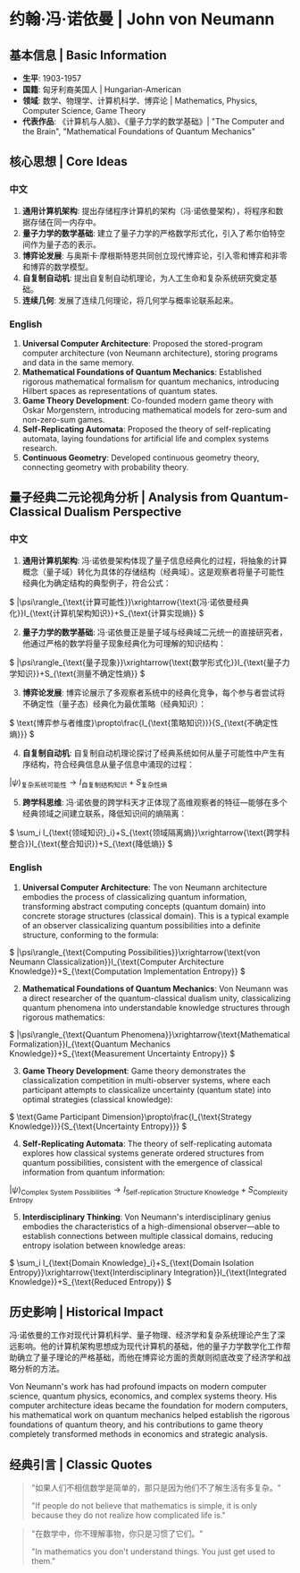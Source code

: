 # 约翰·冯·诺依曼 | John von Neumann

## 基本信息 | Basic Information
- **生平**: 1903-1957
- **国籍**: 匈牙利裔美国人 | Hungarian-American
- **领域**: 数学、物理学、计算机科学、博弈论 | Mathematics, Physics, Computer Science, Game Theory
- **代表作品**: 《计算机与人脑》、《量子力学的数学基础》| "The Computer and the Brain", "Mathematical Foundations of Quantum Mechanics"

## 核心思想 | Core Ideas

### 中文
1. **通用计算机架构**: 提出存储程序计算机的架构（冯·诺依曼架构），将程序和数据存储在同一内存中。
2. **量子力学的数学基础**: 建立了量子力学的严格数学形式化，引入了希尔伯特空间作为量子态的表示。
3. **博弈论发展**: 与奥斯卡·摩根斯特恩共同创立现代博弈论，引入零和博弈和非零和博弈的数学模型。
4. **自复制自动机**: 提出自复制自动机理论，为人工生命和复杂系统研究奠定基础。
5. **连续几何**: 发展了连续几何理论，将几何学与概率论联系起来。

### English
1. **Universal Computer Architecture**: Proposed the stored-program computer architecture (von Neumann architecture), storing programs and data in the same memory.
2. **Mathematical Foundations of Quantum Mechanics**: Established rigorous mathematical formalism for quantum mechanics, introducing Hilbert spaces as representations of quantum states.
3. **Game Theory Development**: Co-founded modern game theory with Oskar Morgenstern, introducing mathematical models for zero-sum and non-zero-sum games.
4. **Self-Replicating Automata**: Proposed the theory of self-replicating automata, laying foundations for artificial life and complex systems research.
5. **Continuous Geometry**: Developed continuous geometry theory, connecting geometry with probability theory.

## 量子经典二元论视角分析 | Analysis from Quantum-Classical Dualism Perspective

### 中文
1. **通用计算机架构**: 冯·诺依曼架构体现了量子信息经典化的过程，将抽象的计算概念（量子域）转化为具体的存储结构（经典域）。这是观察者将量子可能性经典化为确定结构的典型例子，符合公式：

$`
|\psi\rangle_{\text{计算可能性}}\xrightarrow{\text{冯·诺依曼经典化}}I_{\text{计算机架构知识}}+S_{\text{计算实现熵}}
`$

2. **量子力学的数学基础**: 冯·诺依曼正是量子域与经典域二元统一的直接研究者，他通过严格的数学将量子现象经典化为可理解的知识结构：

$`
|\psi\rangle_{\text{量子现象}}\xrightarrow{\text{数学形式化}}I_{\text{量子力学知识}}+S_{\text{测量不确定性熵}}
`$

3. **博弈论发展**: 博弈论展示了多观察者系统中的经典化竞争，每个参与者尝试将不确定性（量子态）经典化为最优策略（经典知识）：

$`
\text{博弈参与者维度}\propto\frac{I_{\text{策略知识}}}{S_{\text{不确定性熵}}}
`$

4. **自复制自动机**: 自复制自动机理论探讨了经典系统如何从量子可能性中产生有序结构，符合经典信息从量子信息中涌现的过程：

$`
|\psi\rangle_{\text{复杂系统可能性}}\rightarrow I_{\text{自复制结构知识}}+S_{\text{复杂性熵}}
`$

5. **跨学科思维**: 冯·诺依曼的跨学科天才正体现了高维观察者的特征—能够在多个经典领域之间建立联系，降低知识间的熵隔离：

$`
\sum_i I_{\text{领域知识}_i}+S_{\text{领域隔离熵}}\xrightarrow{\text{跨学科整合}}I_{\text{整合知识}}+S_{\text{降低熵}}
`$

### English
1. **Universal Computer Architecture**: The von Neumann architecture embodies the process of classicalizing quantum information, transforming abstract computing concepts (quantum domain) into concrete storage structures (classical domain). This is a typical example of an observer classicalizing quantum possibilities into a definite structure, conforming to the formula:

$`
|\psi\rangle_{\text{Computing Possibilities}}\xrightarrow{\text{von Neumann Classicalization}}I_{\text{Computer Architecture Knowledge}}+S_{\text{Computation Implementation Entropy}}
`$

2. **Mathematical Foundations of Quantum Mechanics**: Von Neumann was a direct researcher of the quantum-classical dualism unity, classicalizing quantum phenomena into understandable knowledge structures through rigorous mathematics:

$`
|\psi\rangle_{\text{Quantum Phenomena}}\xrightarrow{\text{Mathematical Formalization}}I_{\text{Quantum Mechanics Knowledge}}+S_{\text{Measurement Uncertainty Entropy}}
`$

3. **Game Theory Development**: Game theory demonstrates the classicalization competition in multi-observer systems, where each participant attempts to classicalize uncertainty (quantum state) into optimal strategies (classical knowledge):

$`
\text{Game Participant Dimension}\propto\frac{I_{\text{Strategy Knowledge}}}{S_{\text{Uncertainty Entropy}}}
`$

4. **Self-Replicating Automata**: The theory of self-replicating automata explores how classical systems generate ordered structures from quantum possibilities, consistent with the emergence of classical information from quantum information:

$`
|\psi\rangle_{\text{Complex System Possibilities}}\rightarrow I_{\text{Self-replication Structure Knowledge}}+S_{\text{Complexity Entropy}}
`$

5. **Interdisciplinary Thinking**: Von Neumann's interdisciplinary genius embodies the characteristics of a high-dimensional observer—able to establish connections between multiple classical domains, reducing entropy isolation between knowledge areas:

$`
\sum_i I_{\text{Domain Knowledge}_i}+S_{\text{Domain Isolation Entropy}}\xrightarrow{\text{Interdisciplinary Integration}}I_{\text{Integrated Knowledge}}+S_{\text{Reduced Entropy}}
`$

## 历史影响 | Historical Impact
冯·诺依曼的工作对现代计算机科学、量子物理、经济学和复杂系统理论产生了深远影响。他的计算机架构思想成为现代计算机的基础，他的量子力学数学化工作帮助确立了量子理论的严格基础，而他在博弈论方面的贡献则彻底改变了经济学和战略分析的方法。

Von Neumann's work has had profound impacts on modern computer science, quantum physics, economics, and complex systems theory. His computer architecture ideas became the foundation for modern computers, his mathematical work on quantum mechanics helped establish the rigorous foundations of quantum theory, and his contributions to game theory completely transformed methods in economics and strategic analysis.

## 经典引言 | Classic Quotes
> "如果人们不相信数学是简单的，那只是因为他们不了解生活有多复杂。"
>
> "If people do not believe that mathematics is simple, it is only because they do not realize how complicated life is."

> "在数学中，你不理解事物，你只是习惯了它们。"
>
> "In mathematics you don't understand things. You just get used to them."